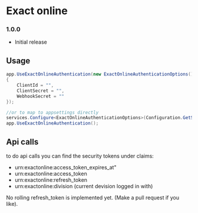 # Exact online


### 1.0.0

* Initial release

## Usage 
```csharp
app.UseExactOnlineAuthentication(new ExactOnlineAuthenticationOptions()
{
    ClientId = "",
    ClientSecret = "",
    WebhookSecret = ""
});

//or to map to appsettings directly
services.Configure<ExactOnlineAuthenticationOptions>(Configuration.GetSection("ExactOnline"));
app.UseExactOnlineAuthentication();
```


## Api calls

to do api calls you can find the security tokens under claims:

* urn:exactonline:access_token_expires_at"
* urn:exactonline:access_token
* urn:exactonline:refresh_token
* urn:exactonline:division (current devision logged in with)

No rolling refresh_token is implemented yet. (Make a pull request if you like).